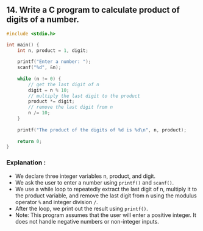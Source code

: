 ## 14.	Write a C program to calculate product of digits of a number.
```c
#include <stdio.h>

int main() {
    int n, product = 1, digit;
    
    printf("Enter a number: ");
    scanf("%d", &n);
    
    while (n != 0) {
        // get the last digit of n
        digit = n % 10;
        // multiply the last digit to the product
        product *= digit;
        // remove the last digit from n
        n /= 10;
    }
    
    printf("The product of the digits of %d is %d\n", n, product);
    
    return 0;
}

```
### Explanation :
- We declare three integer variables n, product, and digit.
- We ask the user to enter a number using `printf()` and `scanf()`.
- We use a while loop to repeatedly extract the last digit of n, multiply it to the product variable, and remove the last digit from n using the modulus operator `%` and integer division `/`.
- After the loop, we print out the result using `printf()`.
- Note: This program assumes that the user will enter a positive integer. It does not handle negative numbers or non-integer inputs.




